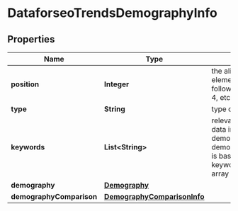 

# DataforseoTrendsDemographyInfo


## Properties

| Name | Type | Description | Notes |
|------------ | ------------- | ------------- | -------------|
|**position** | **Integer** | the alignment of the element can take the following values: 1, 2, 3, 4, etc. |  [optional] |
|**type** | **String** | type of element |  [optional] |
|**keywords** | **List&lt;String&gt;** | relevant keywords the data included in the demography and demography_comparison is based on the keywords listed in this array |  [optional] |
|**demography** | [**Demography**](Demography.md) |  |  [optional] |
|**demographyComparison** | [**DemographyComparisonInfo**](DemographyComparisonInfo.md) |  |  [optional] |



